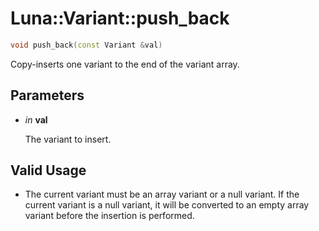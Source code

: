 # Luna::Variant::push_back

```c++
void push_back(const Variant &val)
```

Copy-inserts one variant to the end of the variant array. 



## Parameters
* *in* **val**

    The variant to insert. 

## Valid Usage
* The current variant must be an array variant or a null variant. If the current variant is a null variant, it will be converted to an empty array variant before the insertion is performed. 

